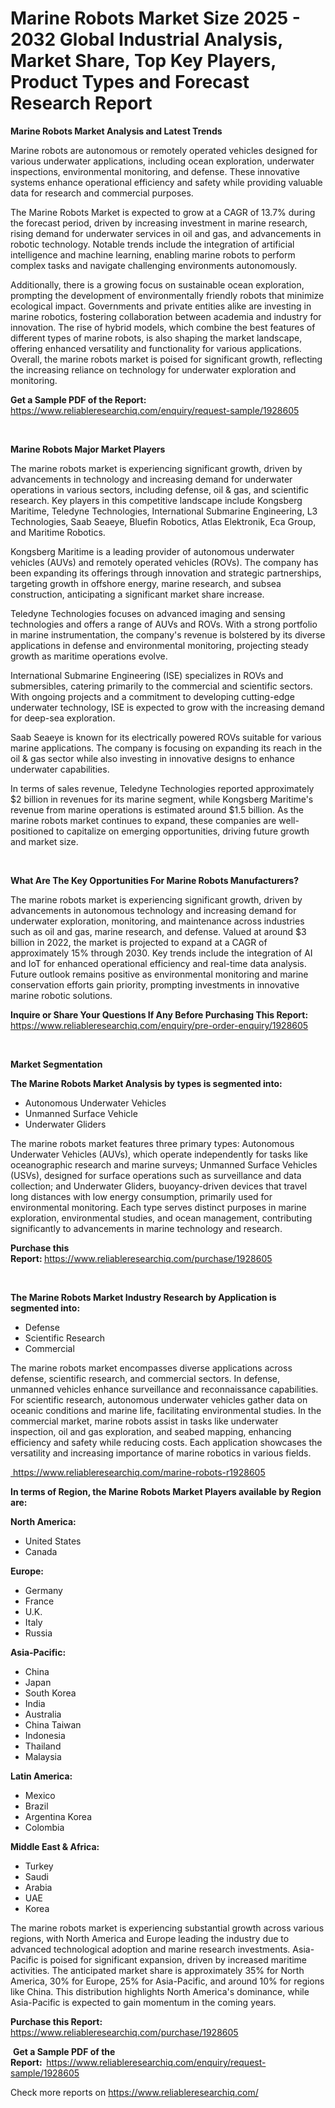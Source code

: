 <p><h1>Marine Robots Market Size 2025 - 2032 Global Industrial Analysis, Market Share, Top Key Players, Product Types and Forecast Research Report</h1></p><p><strong>Marine Robots Market Analysis and Latest Trends</strong></p>
<p><p>Marine robots are autonomous or remotely operated vehicles designed for various underwater applications, including ocean exploration, underwater inspections, environmental monitoring, and defense. These innovative systems enhance operational efficiency and safety while providing valuable data for research and commercial purposes. </p><p>The Marine Robots Market is expected to grow at a CAGR of 13.7% during the forecast period, driven by increasing investment in marine research, rising demand for underwater services in oil and gas, and advancements in robotic technology. Notable trends include the integration of artificial intelligence and machine learning, enabling marine robots to perform complex tasks and navigate challenging environments autonomously. </p><p>Additionally, there is a growing focus on sustainable ocean exploration, prompting the development of environmentally friendly robots that minimize ecological impact. Governments and private entities alike are investing in marine robotics, fostering collaboration between academia and industry for innovation. The rise of hybrid models, which combine the best features of different types of marine robots, is also shaping the market landscape, offering enhanced versatility and functionality for various applications. Overall, the marine robots market is poised for significant growth, reflecting the increasing reliance on technology for underwater exploration and monitoring.</p></p>
<p><strong>Get a Sample PDF of the Report:&nbsp;</strong> <a href="https://www.reliableresearchiq.com/enquiry/request-sample/1928605?utm_campaign=1102&utm_medium=2&utm_source=Github&utm_content=ia&utm_term=16012025&utm_id=marine-robots">https://www.reliableresearchiq.com/enquiry/request-sample/1928605</a></p>
<p>&nbsp;</p>
<p><strong>Marine Robots Major Market Players</strong></p>
<p><p>The marine robots market is experiencing significant growth, driven by advancements in technology and increasing demand for underwater operations in various sectors, including defense, oil & gas, and scientific research. Key players in this competitive landscape include Kongsberg Maritime, Teledyne Technologies, International Submarine Engineering, L3 Technologies, Saab Seaeye, Bluefin Robotics, Atlas Elektronik, Eca Group, and Maritime Robotics.</p><p>Kongsberg Maritime is a leading provider of autonomous underwater vehicles (AUVs) and remotely operated vehicles (ROVs). The company has been expanding its offerings through innovation and strategic partnerships, targeting growth in offshore energy, marine research, and subsea construction, anticipating a significant market share increase.</p><p>Teledyne Technologies focuses on advanced imaging and sensing technologies and offers a range of AUVs and ROVs. With a strong portfolio in marine instrumentation, the company's revenue is bolstered by its diverse applications in defense and environmental monitoring, projecting steady growth as maritime operations evolve.</p><p>International Submarine Engineering (ISE) specializes in ROVs and submersibles, catering primarily to the commercial and scientific sectors. With ongoing projects and a commitment to developing cutting-edge underwater technology, ISE is expected to grow with the increasing demand for deep-sea exploration.</p><p>Saab Seaeye is known for its electrically powered ROVs suitable for various marine applications. The company is focusing on expanding its reach in the oil & gas sector while also investing in innovative designs to enhance underwater capabilities.</p><p>In terms of sales revenue, Teledyne Technologies reported approximately $2 billion in revenues for its marine segment, while Kongsberg Maritime's revenue from marine operations is estimated around $1.5 billion. As the marine robots market continues to expand, these companies are well-positioned to capitalize on emerging opportunities, driving future growth and market size.</p></p>
<p>&nbsp;</p>
<p><strong>What Are The Key Opportunities For Marine Robots Manufacturers?</strong></p>
<p><p>The marine robots market is experiencing significant growth, driven by advancements in autonomous technology and increasing demand for underwater exploration, monitoring, and maintenance across industries such as oil and gas, marine research, and defense. Valued at around $3 billion in 2022, the market is projected to expand at a CAGR of approximately 15% through 2030. Key trends include the integration of AI and IoT for enhanced operational efficiency and real-time data analysis. Future outlook remains positive as environmental monitoring and marine conservation efforts gain priority, prompting investments in innovative marine robotic solutions.</p></p>
<p><strong>Inquire or Share Your Questions If Any Before Purchasing This Report:</strong> <a href="https://www.reliableresearchiq.com/enquiry/pre-order-enquiry/1928605?utm_campaign=1102&utm_medium=2&utm_source=Github&utm_content=ia&utm_term=16012025&utm_id=marine-robots">https://www.reliableresearchiq.com/enquiry/pre-order-enquiry/1928605</a></p>
<p>&nbsp;</p>
<p><strong>Market Segmentation</strong></p>
<p><strong>The Marine Robots Market Analysis by types is segmented into:</strong></p>
<p><ul><li>Autonomous Underwater Vehicles</li><li>Unmanned Surface Vehicle</li><li>Underwater Gliders</li></ul></p>
<p><p>The marine robots market features three primary types: Autonomous Underwater Vehicles (AUVs), which operate independently for tasks like oceanographic research and marine surveys; Unmanned Surface Vehicles (USVs), designed for surface operations such as surveillance and data collection; and Underwater Gliders, buoyancy-driven devices that travel long distances with low energy consumption, primarily used for environmental monitoring. Each type serves distinct purposes in marine exploration, environmental studies, and ocean management, contributing significantly to advancements in marine technology and research.</p></p>
<p><strong>Purchase this Report:&nbsp;</strong><a href="https://www.reliableresearchiq.com/purchase/1928605?utm_campaign=1102&utm_medium=2&utm_source=Github&utm_content=ia&utm_term=16012025&utm_id=marine-robots">https://www.reliableresearchiq.com/purchase/1928605</a></p>
<p>&nbsp;</p>
<p><strong>The Marine Robots Market Industry Research by Application is segmented into:</strong></p>
<p><ul><li>Defense</li><li>Scientific Research</li><li>Commercial</li></ul></p>
<p><p>The marine robots market encompasses diverse applications across defense, scientific research, and commercial sectors. In defense, unmanned vehicles enhance surveillance and reconnaissance capabilities. For scientific research, autonomous underwater vehicles gather data on oceanic conditions and marine life, facilitating environmental studies. In the commercial market, marine robots assist in tasks like underwater inspection, oil and gas exploration, and seabed mapping, enhancing efficiency and safety while reducing costs. Each application showcases the versatility and increasing importance of marine robotics in various fields.</p></p>
<p><a href="https://www.reliableresearchiq.com/marine-robots-r1928605?utm_campaign=1102&utm_medium=2&utm_source=Github&utm_content=ia&utm_term=16012025&utm_id=marine-robots">&nbsp;https://www.reliableresearchiq.com/marine-robots-r1928605</a></p>
<p><strong>In terms of Region, the Marine Robots Market Players available by Region are:</strong></p>
<p>
    <p> <strong> North America: </strong>
        <ul>
            <li>United States</li>
            <li>Canada</li>
        </ul>
        </p> 
    <p> <strong> Europe: </strong>
        <ul>
            <li>Germany</li>
            <li>France</li>
            <li>U.K.</li>
            <li>Italy</li>
            <li>Russia</li>
        </ul>
        </p> 
    <p> <strong> Asia-Pacific: </strong>
        <ul>
            <li>China</li>
            <li>Japan</li>
            <li>South Korea</li>
            <li>India</li>
            <li>Australia</li>
            <li>China Taiwan</li>
            <li>Indonesia</li>
            <li>Thailand</li>
            <li>Malaysia</li>
        </ul>
        </p> 
    <p> <strong> Latin America: </strong>
        <ul>
            <li>Mexico</li>
            <li>Brazil</li>
            <li>Argentina Korea</li>
            <li>Colombia</li>
        </ul>
        </p> 
    <p> <strong> Middle East & Africa: </strong>
        <ul>
            <li>Turkey</li>
            <li>Saudi</li>
            <li>Arabia</li>
            <li>UAE</li>
            <li>Korea</li>
        </ul>
    </p>
    </p>
<p><p>The marine robots market is experiencing substantial growth across various regions, with North America and Europe leading the industry due to advanced technological adoption and marine research investments. Asia-Pacific is poised for significant expansion, driven by increased maritime activities. The anticipated market share is approximately 35% for North America, 30% for Europe, 25% for Asia-Pacific, and around 10% for regions like China. This distribution highlights North America's dominance, while Asia-Pacific is expected to gain momentum in the coming years.</p></p>
<p><strong>Purchase this Report: </strong><a href="https://www.reliableresearchiq.com/purchase/1928605?utm_campaign=1102&utm_medium=2&utm_source=Github&utm_content=ia&utm_term=16012025&utm_id=marine-robots">https://www.reliableresearchiq.com/purchase/1928605</a></p>
<p>&nbsp;<strong>Get a Sample PDF of the Report:&nbsp;&nbsp;</strong><a href="https://www.reliableresearchiq.com/enquiry/request-sample/1928605?utm_campaign=1102&utm_medium=2&utm_source=Github&utm_content=ia&utm_term=16012025&utm_id=marine-robots">https://www.reliableresearchiq.com/enquiry/request-sample/1928605</a></p>
<p><strong></strong></p>
<p>Check more reports on <a href="https://www.reliableresearchiq.com/?utm_campaign=1102&utm_medium=2&utm_source=Github&utm_content=ia&utm_term=16012025&utm_id=marine-robots">https://www.reliableresearchiq.com/</a></p>